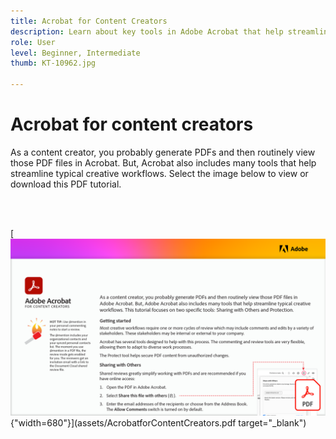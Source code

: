 ```yaml
---
title: Acrobat for Content Creators
description: Learn about key tools in Adobe Acrobat that help streamline creative workflows
role: User
level: Beginner, Intermediate
thumb: KT-10962.jpg

---
```

# Acrobat for content creators

As a content creator, you probably generate PDFs and then routinely view those PDF files in Acrobat. But, Acrobat also includes many tools that help streamline typical creative workflows. Select the image below to view or download this PDF tutorial.

<br>&nbsp;

[![First page image of tutorial](assets/Acrobatforcontentcreators.png){"width=680"}](assets/AcrobatforContentCreators.pdf target="_blank")